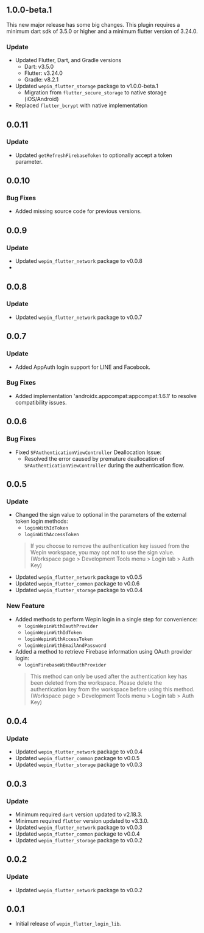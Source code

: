 ## 1.0.0-beta.1

This new major release has some big changes.
This plugin requires a minimum dart sdk of 3.5.0 or higher and a minimum flutter version of 3.24.0.

### Update
- Updated Flutter, Dart, and Gradle versions
  - Dart: v3.5.0
  - Flutter: v3.24.0
  - Gradle: v8.2.1
- Updated `wepin_flutter_storage` package to v1.0.0-beta.1
  - Migration from `flutter_secure_storage` to native storage (iOS/Android)
- Replaced `flutter_bcrypt` with native implementation

## 0.0.11

### Update
 - Updated `getRefreshFirebaseToken` to optionally accept a token parameter.

## 0.0.10

### Bug Fixes
- Added missing source code for previous versions.

## 0.0.9

### Update
- Updated `wepin_flutter_network` package to v0.0.8
- 
## 0.0.8

### Update
- Updated `wepin_flutter_network` package to v0.0.7

## 0.0.7

### Update
 - Added AppAuth login support for LINE and Facebook.

### Bug Fixes
 - Added implementation 'androidx.appcompat:appcompat:1.6.1' to resolve compatibility issues.

## 0.0.6

### Bug Fixes
- Fixed `SFAuthenticationViewController` Deallocation Issue:
  - Resolved the error caused by premature deallocation of `SFAuthenticationViewController` during the authentication flow.


## 0.0.5

### Update
 - Changed the sign value to optional in the parameters of the external token login methods:
   - `loginWithIdToken`
   - `loginWithAccessToken` 
    > If you choose to remove the authentication key issued from the Wepin workspace, you may opt not to use the sign value.
    > (Workspace page > Development Tools menu > Login tab > Auth Key)
 - Updated `wepin_flutter_network` package to v0.0.5
 - Updated `wepin_flutter_common` package to v0.0.6
 - Updated `wepin_flutter_storage` package to v0.0.4

### New Feature
 - Added methods to perform Wepin login in a single step for convenience:
   - `loginWepinWithOauthProvider`
   - `loginWepinWithIdToken`
   - `loginWepinWithAccessToken`
   - `loginWepinWithEmailAndPassword`
 - Added a method to retrieve Firebase information using OAuth provider login:
   - `loginFirebaseWithOauthProvider`
    > This method can only be used after the authentication key has been deleted from the workspace.
    > Please delete the authentication key from the workspace before using this method.
    > (Workspace page > Development Tools menu > Login tab > Auth Key)

## 0.0.4

### Update
  - Updated `wepin_flutter_network` package to v0.0.4
  - Updated `wepin_flutter_common` package to v0.0.5
  - Updated `wepin_flutter_storage` package to v0.0.3

## 0.0.3

### Update
  - Minimum required `dart` version updated to v2.18.3.
  - Minimum required `flutter` version updated to v3.3.0.
  - Updated `wepin_flutter_network` package to v0.0.3
  - Updated `wepin_flutter_common` package to v0.0.4
  - Updated `wepin_flutter_storage` package to v0.0.2

## 0.0.2

### Update
  - Updated `wepin_flutter_network` package to v0.0.2 


## 0.0.1

- Initial release of `wepin_flutter_login_lib`.
